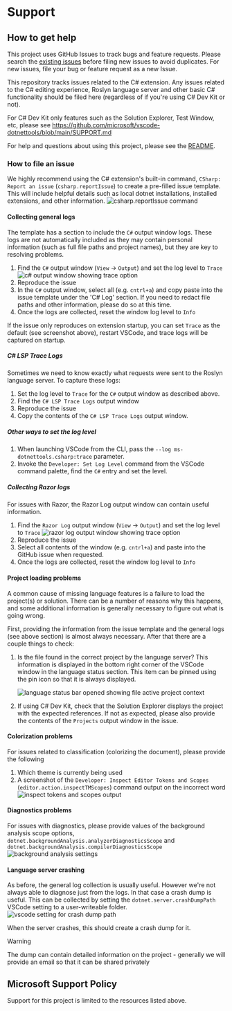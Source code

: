 # Support

## How to get help

This project uses GitHub Issues to track bugs and feature requests. Please search the [existing issues](https://github.com/dotnet/vscode-csharp/issues) before filing new issues to avoid duplicates. For new issues, file your bug or feature request as a new Issue.

This repository tracks issues related to the C# extension.  Any issues related to the C# editing experience, Roslyn language server and other basic C# functionality should be filed here (regardless of if you're using C# Dev Kit or not).

For C# Dev Kit only features such as the Solution Explorer, Test Window, etc, please see https://github.com/microsoft/vscode-dotnettools/blob/main/SUPPORT.md

For help and questions about using this project, please see the [README](https://github.com/dotnet/vscode-csharp/blob/main/README.md).

### How to file an issue

We highly recommend using the C# extension's built-in command, `CSharp: Report an issue` (`csharp.reportIssue`) to create a pre-filled issue template.  This will include helpful details such as local dotnet installations, installed extensions, and other information.
![csharp.reportIssue command](./docs/report_issue.png)

#### Collecting general logs

The template has a section to include the `C#` output window logs.  These logs are not automatically included as they may contain personal information (such as full file paths and project names), but they are key to resolving problems.  

1.  Find the `C#` output window (`View` -> `Output`) and set the log level to `Trace`
    ![c# output window showing trace option](./docs/csharp_trace.png)
2.  Reproduce the issue
3.  In the `C#` output window, select all (e.g. `cntrl+a`) and copy paste into the issue template under the 'C# Log' section.  If you need to redact file paths and other information, please do so at this time.
4.  Once the logs are collected, reset the window log level to `Info`

If the issue only reproduces on extension startup, you can set `Trace` as the default (see screenshot above), restart VSCode, and trace logs will be captured on startup.

##### C# LSP Trace Logs
Sometimes we need to know exactly what requests were sent to the Roslyn language server.  To capture these logs:

1.  Set the log level to `Trace` for the `C#` output window as described above.
2.  Find the `C# LSP Trace Logs` output window
3.  Reproduce the issue
4.  Copy the contents of the `C# LSP Trace Logs` output window.

##### Other ways to set the log level
1.  When launching VSCode from the CLI, pass the `--log ms-dotnettools.csharp:trace` parameter.
2.  Invoke the `Developer: Set Log Level` command from the VSCode command palette, find the `C#` entry and set the level.

##### Collecting Razor logs
For issues with Razor, the Razor Log output window can contain useful information.

1.  Find the `Razor Log` output window (`View` -> `Output`) and set the log level to `Trace`
    ![razor log output window showing trace option](./docs/razor_logs.png)
2.  Reproduce the issue
3.  Select all contents of the window (e.g. `cntrl+a`) and paste into the GitHub issue when requested.
4.  Once the logs are collected, reset the window log level to `Info`

#### Project loading problems

A common cause of missing language features is a failure to load the project(s) or solution.  There can be a number of reasons why this happens, and some additional information is generally necessary to figure out what is going wrong.

First, providing the information from the issue template and the general logs (see above section) is almost always necessary.  After that there are a couple things to check:

1.  Is the file found in the correct project by the language server?  This information is displayed in the bottom right corner of the VSCode window in the language status section.  This item can be pinned using the pin icon so that it is always displayed.

    ![language status bar opened showing file active project context](./docs/language_status.png)
2.  If using C# Dev Kit, check that the Solution Explorer displays the project with the expected references.  If not as expected, please also provide the contents of the `Projects` output window in the issue.

#### Colorization problems

For issues related to classification (colorizing the document), please provide the following
1.  Which theme is currently being used
2.  A screenshot of the `Developer: Inspect Editor Tokens and Scopes` (`editor.action.inspectTMScopes`) command output on the incorrect word
![inspect tokens and scopes output](./docs/inspect_tokens.png)

#### Diagnostics problems

For issues with diagnostics, please provide values of the background analysis scope options, `dotnet.backgroundAnalysis.analyzerDiagnosticsScope` and `dotnet.backgroundAnalysis.compilerDiagnosticsScope`
![background analysis settings](./docs/background_analysis.png)

#### Language server crashing

As before, the general log collection is usually useful.  However we're not always able to diagnose just from the logs.  In that case a crash dump is useful.  This can be collected by setting the `dotnet.server.crashDumpPath` VSCode setting to a user-writeable folder.
![vscode setting for crash dump path](./docs/crash_dump.png)

When the server crashes, this should create a crash dump for it.

> [!WARNING]
> The dump can contain detailed information on the project - generally we will provide an email so that it can be shared privately



## Microsoft Support Policy

Support for this project is limited to the resources listed above.

